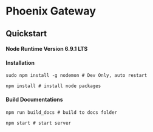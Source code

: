 # Phoenix Gateway
## Quickstart
#### Node Runtime Version 6.9.1 LTS
#### Installation
```shell
sudo npm install -g nodemon # Dev Only, auto restart
```
```shell
npm install # install node packages
```

#### Build Documentations
```shell
npm run build_docs # build to docs folder
```
```shell
npm start # start server
```



